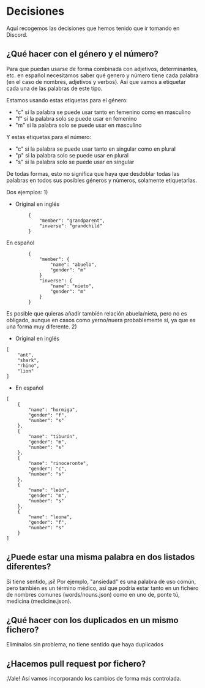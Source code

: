 # Decisiones
Aquí recogemos las decisiones que hemos tenido que ir tomando en Discord.

## ¿Qué hacer con el género y el número?
Para que puedan usarse de forma combinada con adjetivos, determinantes, etc. en español necesitamos saber qué genero y número tiene cada palabra (en el caso de nombres, adjetivos y verbos). Así que vamos a etiquetar cada una de las palabras de este tipo.

Estamos usando estas etiquetas para el género:
- "c" si la palabra se puede usar tanto en femenino como en masculino
- "f" si la palabra solo se puede usar en femenino
- "m" si la palabra solo se puede usar en masculino

Y estas etiquetas para el número:
- "c" si la palabra se puede usar tanto en singular como en plural
- "p" si la palabra solo se puede usar en plural
- "s" si la palabra solo se puede usar en singular

De todas formas, esto no significa que haya que desdoblar todas las palabras en todos sus posibles géneros y números, solamente etiquetarlas.

Dos ejemplos:
1)
- Original en inglés
```
        {
            "member": "grandparent",
            "inverse": "grandchild"
        }
```
En español
```
        {
            "member": {
                "name": "abuelo",
                "gender": "m"
            }
            "inverse": {
                "name": "nieto",
                "gender": "m"
            }
        }
```
Es posible que quieras añadir también relación abuela/nieta, pero no es obligado, aunque en casos como yerno/nuera probablemente sí, ya que es una forma muy diferente.
2)
- Original en inglés
```
[
    "ant",
    "shark",
    "rhino",
    "lion"
]
```
- En español
```
[
    {
        "name": "hormiga",
        "gender": "f",
        "number": "s"
    },
    {
        "name": "tiburón",
        "gender": "m",
        "number": "s"
    },
    {
        "name": "rinoceronte",
        "gender": "c",
        "number": "s"
    },
    {
        "name": "león",
        "gender": "m",
        "number": "s"
    },
    {
        "name": "leona",
        "gender": "f",
        "number": "s"
    }
]
```

## ¿Puede estar una misma palabra en dos listados diferentes?
Si tiene sentido, ¡sí! Por ejemplo, "ansiedad" es una palabra de uso común, pero también es un término médico, así que podría estar tanto en un fichero de nombres comunes (words/nouns.json) como en uno de, ponte tú, medicina (medicine.json).

## ¿Qué hacer con los duplicados en un mismo fichero?
Elimínalos sin problema, no tiene sentido que haya duplicados

## ¿Hacemos pull request por fichero?
¡Vale! Así vamos incorporando los cambios de forma más controlada.
